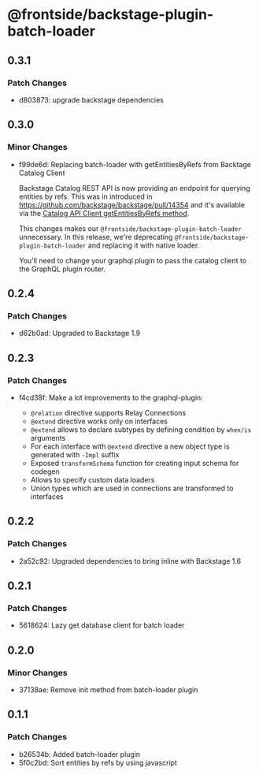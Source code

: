 # @frontside/backstage-plugin-batch-loader

## 0.3.1

### Patch Changes

- d803873: upgrade backstage dependencies

## 0.3.0

### Minor Changes

- f99de6d: Replacing batch-loader with getEntitiesByRefs from Backtage Catalog Client

  Backstage Catalog REST API is now providing an endpoint for querying entities by refs.
  This was in introduced in https://github.com/backstage/backstage/pull/14354 and
  it's available via the [Catalog API Client getEntitiesByRefs method](https://backstage.io/docs/reference/catalog-client.catalogapi.getentitiesbyrefs).

  This changes makes our `@frontside/backstage-plugin-batch-loader` unnecessary. In this release, we're deprecating
  `@frontside/backstage-plugin-batch-loader` and replacing it with native loader.

  You'll need to change your graphql plugin to pass the catalog client to the GraphQL plugin router.

## 0.2.4

### Patch Changes

- d62b0ad: Upgraded to Backstage 1.9

## 0.2.3

### Patch Changes

- f4cd38f: Make a lot improvements to the graphql-plugin:

  - `@relation` directive supports Relay Connections
  - `@extend` directive works only on interfaces
  - `@extend` allows to declare subtypes by defining condition by `when/is` arguments
  - For each interface with `@extend` directive a new object type is generated with `-Impl` suffix
  - Exposed `transformSchema` function for creating input schema for codegen
  - Allows to specify custom data loaders
  - Union types which are used in connections are transformed to interfaces

## 0.2.2

### Patch Changes

- 2a52c92: Upgraded dependencies to bring inline with Backstage 1.6

## 0.2.1

### Patch Changes

- 5618624: Lazy get database client for batch loader

## 0.2.0

### Minor Changes

- 37138ae: Remove init method from batch-loader plugin

## 0.1.1

### Patch Changes

- b26534b: Added batch-loader plugin
- 5f0c2bd: Sort entities by refs by using javascript
